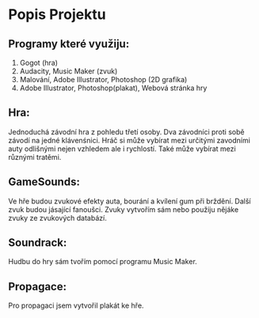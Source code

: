 # Popis Projektu
## Programy které využiju:
1. Gogot (hra)
2. Audacity, Music Maker (zvuk)
3. Malování, Adobe Illustrator, Photoshop (2D grafika)
4. Adobe Illustrator, Photoshop(plakat), Webová stránka hry
## Hra: 
Jednoduchá závodní hra z pohledu třetí osoby. Dva závodníci proti sobě závodí na jedné klávenśnici. Hráč si může vybírat mezi určitými zavodními auty odlišnými nejen vzhledem ale i rychlostí. Také může vybírat mezi různými tratěmi.

## GameSounds: 
Ve hře budou zvukové efekty auta, bourání a kvílení gum při brždění. Další zvuk budou jásající fanoušci. Zvuky vytvořím sám nebo použiju nějáke zvuky ze zvukových databází.

## Soundrack:
Hudbu do hry sám tvořím pomocí programu Music Maker.

## Propagace:
Pro propagaci jsem vytvořil plakát ke hře.
